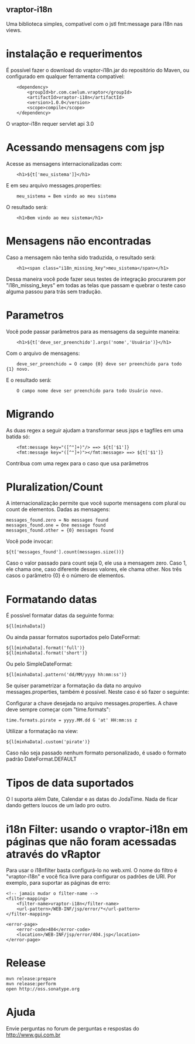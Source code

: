 ## vraptor-i18n


Uma biblioteca simples, compatível com o jstl fmt:message para i18n nas views.

# instalação e requerimentos

É possível fazer o download do vraptor-i18n.jar do repositório do Maven, ou configurado em qualquer ferramenta compatível:

		<dependency>
			<groupId>br.com.caelum.vraptor</groupId>
			<artifactId>vraptor-i18n</artifactId>
			<version>1.0.0</version>
			<scope>compile</scope>
		</dependency>


O vraptor-i18n requer servlet api 3.0

# Acessando mensagens com jsp

Acesse as mensagens internacionalizadas com:

		<h1>${t['meu_sistema']}</h1>

E em seu arquivo messages.properties:

		meu_sistema = Bem vindo ao meu sistema
		
O resultado será:

		<h1>Bem vindo ao meu sistema</h1>
	
# Mensagens não encontradas
		
Caso a mensagem não tenha sido traduzida, o resultado será:

		<h1><span class="i18n_missing_key">meu_sistema</span></h1>
	
Dessa maneira você pode fazer seus testes de integração procurarem por "i18n_missing_keys" em todas as telas que passam e quebrar o teste caso alguma passou para trás sem tradução.

# Parametros

Você pode passar parâmetros para as mensagens da seguinte maneira:

		<h1>${t['deve_ser_preenchido'].args('nome','Usuário')}</h1>

Com o arquivo de mensagens:

		deve_ser_preenchido = O campo {0} deve ser preenchido para todo {1} novo.
	
E o resultado será:

		O campo nome deve ser preenchido para todo Usuário novo.

# Migrando

As duas regex a seguir ajudam a transformar seus jsps e tagfiles em uma batida só:

		<fmt:message key="([^"]+)"/> ==> ${t['$1']}
		<fmt:message key="([^"]+)"></fmt:message> ==> ${t['$1']}
		
Contribua com uma regex para o caso que usa parâmetros

# Pluralization/Count

A internacionalização permite que você suporte mensagens com plural ou count de elementos.
Dadas as mensagens:

	messages_found.zero = No messages found
	messages_found.one = One message found
	messages_found.other = {0} messages found
	
Você pode invocar:

	${t['messages_found'].count(messages.size())}
	
Caso o valor passado para count seja 0, ele usa a mensagem zero. Caso 1, ele chama one, caso diferente desses valores, ele chama other.
Nos três casos o parâmetro {0} é o número de elementos.

# Formatando datas

É possível formatar datas da seguinte forma:

    ${l[minhaData]}

Ou ainda passar formatos suportados pelo DateFormat:

    ${l[minhaData].format('full')}
    ${l[minhaData].format('short')}

Ou pelo SimpleDateFormat:

    ${l[minhaData].pattern('dd/MM/yyyy hh:mm:ss')}


Se quiser parametrizar a formatação da data no arquivo messages.properties,
também é possível. Neste caso é só fazer o seguinte:

Configurar a chave desejada no arquivo messages.properties. A chave deve sempre
começar com "time.formats":

    time.formats.pirate = yyyy.MM.dd G 'at' HH:mm:ss z

Utilizar a formatação na view:

    ${l[minhaData].custom('pirate')}

Caso não seja passado nenhum formato personalizado, é usado o formato padrão
DateFormat.DEFAULT

# Tipos de data suportados

O l suporta além Date, Calendar e as datas do JodaTime. Nada de ficar dando getters loucos de um lado pro outro.

# i18n Filter: usando o vraptor-i18n em páginas que não foram acessadas através do vRaptor

Para usar o i18nfilter basta configurá-lo no web.xml. O nome do filtro é "vraptor-i18n" e você fica livre para configurar
os padrões de URI. Por exemplo, para suportar as páginas de erro:

	<!-- jamais mudar o filter-name -->
	<filter-mapping>
		<filter-name>vraptor-i18n</filter-name>
		<url-pattern>/WEB-INF/jsp/error/*</url-pattern>
	</filter-mapping>

	<error-page>
		<error-code>404</error-code>
		<location>/WEB-INF/jsp/error/404.jsp</location>
	</error-page>	

# Release

	mvn release:prepare
	mvn release:perform
	open http://oss.sonatype.org

# Ajuda

Envie perguntas no forum de perguntas e respostas do http://www.guj.com.br

